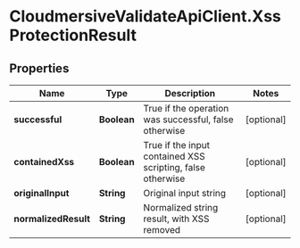 # CloudmersiveValidateApiClient.XssProtectionResult

## Properties
Name | Type | Description | Notes
------------ | ------------- | ------------- | -------------
**successful** | **Boolean** | True if the operation was successful, false otherwise | [optional] 
**containedXss** | **Boolean** | True if the input contained XSS scripting, false otherwise | [optional] 
**originalInput** | **String** | Original input string | [optional] 
**normalizedResult** | **String** | Normalized string result, with XSS removed | [optional] 


